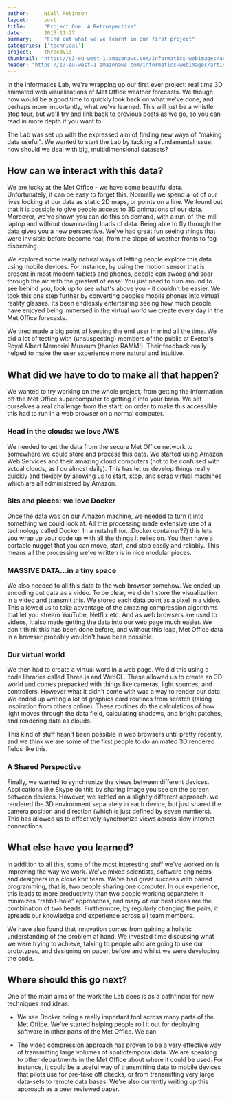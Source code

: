 ```yaml
---
author:     Niall Robinson
layout:     post
title:      "Project One: A Retrospective"
date:       2015-11-27
summary:    "Find out what we've learnt in our first project"
categories: ['technical']
project:    threedvis
thumbnail: "https://s3-eu-west-1.amazonaws.com/informatics-webimages/articles/2015-10-05-videocodec/exampledata_sm.png"
header: "https://s3-eu-west-1.amazonaws.com/informatics-webimages/articles/2015-10-05-videocodec/matrix-356024_1280.jpg"
---
```


In the Informatics Lab, we're wrapping up our first ever project: real time 3D animated web visualisations of Met Office weather forecasts. We though now would be a good time to quickly look back on what we've done, and perhaps more importantly, what we've learned. This will just be a whistle stop tour, but we'll try and link back to previous posts as we go, so you can read in more depth if you want to.

The Lab was set up with the expressed aim of finding new ways of "making data useful". We wanted to start the Lab by tacking a fundamental issue: how should we deal with big, multidimensional datasets?

## How can we interact with this data?
We are lucky at the Met Office - we have some beautiful data. Unfortunately, it can be easy to forget this. Normally we spend a lot of our lives looking at our data as static 2D maps, or points on a line. We found out that it is possible to give people access to 3D animations of our data. Moreover, we've shown you can do this on demand, with a run-of-the-mill laptop and without downloading loads of data. Being able to fly through the data gives you a new perspective. We've had great fun seeing things that were invisible before become real, from the slope of weather fronts to fog dispersing.

We explored some really natural ways of letting people explore this data using mobile devices. For instance, by using the motion sensor that is present in most modern tablets and phones, people can swoop and soar through the air with the greatest of ease! You just need to turn around to see behind you, look up to see what's above you - it couldn't be easier. We took this one step further by converting peoples mobile phones into virtual reality glasses. Its been endlessly entertaining seeing how much people have enjoyed being immersed in the virtual world we create every day in the Met Office forecasts.

We tired made a big point of keeping the end user in mind all the time. We did a lot of testing with (unsuspecting) members of the public at Exeter's Royal Albert Memorial Museum (thanks RAMM!). Their feedback really helped to make the user experience more natural and intuitive. 

## What did we have to do to make all that happen?
We wanted to try working on the whole project, from getting the information off the Met Office supercomputer to getting it into your brain. We set ourselves a real challenge from the start: on order to make this accessible this had to run in a web browser on a normal computer.

### Head in the clouds: we love AWS
We needed to get the data from the secure Met Office network to somewhere we could store and process this data. We started using Amazon Web Services and their amazing cloud computers (not to be confused with actual clouds, as I do almost daily). This has let us develop things really quickly and flexibly by allowing us to start, stop, and scrap virtual machines which are all administered by Amazon.

### Bits and pieces: we love Docker
Once the data was on our Amazon machine, we needed to turn it into something we could look at. All this processing made extensive use of a technology called Docker. In a nutshell (or...Docker container??) this lets you wrap up your code up with all the things it relies on. You then have a portable nugget that you can move, start, and stop easily and reliably. This means all the processing we've written is in nice modular pieces.

### MASSIVE DATA...in a tiny space
We also needed to all this data to the web browser somehow. We ended up encoding out data as a video. To be clear, we didn't store the visualization in a video and transmit this. We stored each data point as a pixel in a video. This allowed us to take advantage of the amazing compression algorithms that let you stream YouTube, Netflix etc. And as web browsers are used to videos, it also made getting the data into our web page much easier. We don't think this has been done before, and without this leap, Met Office data in a browser probably wouldn't have been possible.

### Our virtual world
We then had to create a virtual word in a web page. We did this using a code libraries called Three.js and WebGL. These allowed us to create an 3D world and comes prepacked with things like cameras, light sources, and controllers. However what it didn't come with was a way to render our data. We ended up writing a lot of graphics card routines from scratch (taking inspiration from others online). These routines do the calculations of how light moves through the data field, calculating shadows, and bright patches, and rendering data as clouds.

This kind of stuff hasn't been possible in web browsers until pretty recently, and we think we are some of the first people to do animated 3D rendered fields like this.

### A Shared Perspective
Finally, we wanted to synchronize the views between different devices. Applications like Skype do this by sharing image you see on the screen between devices. However, we settled on a slightly different approach. we rendered the 3D environment separately in each device, but just shared the camera position and direction (which is just defined by seven numbers). This has allowed us to effectively synchronize views across slow internet connections.

## What else have you learned?
In addition to all this, some of the most interesting stuff we've worked on is improving the way we work. We've mixed scientists, software engineers and designers in a close knit team. We've had great success with paired programming, that is, two people sharing one computer. In our experience, this leads to more productivity than two people working separately: it minimizes "rabbit-hole" approaches, and many of our best ideas are the combination of two heads. Furthermore, by regularly changing the pairs, it spreads our knowledge and experience across all team members.

We have also found that innovation comes from gaining a holistic understanding of the problem at hand. We invested time discussing what we were trying to achieve, talking to people who are going to use our prototypes, and designing on paper, before and whilst we were developing the code.

## Where should this go next?
One of the main aims of the work the Lab does is as a pathfinder for new techniques and ideas. 

* We see Docker being a really important tool across many parts of the Met Office. We've started helping people roll it out for deploying software in other parts of the Met Office. We can 

* The video compression approach has proven to be a very effective way of transmitting large volumes of spatiotemporal data. We are speaking to other departments in the Met Office about where it could be used. For instance, it could be a useful way of transmitting data to mobile devices that pilots use for pre-take off checks, or from transmitting very large data-sets to remote data bases. We're also currently writing up this approach as a peer reviewed paper.